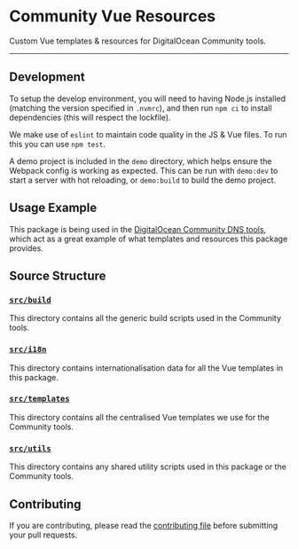 # Community Vue Resources

Custom Vue templates & resources for DigitalOcean Community tools.

---

## Development

To setup the develop environment, you will need to having Node.js installed (matching the version specified in
 `.nvmrc`), and then run `npm ci` to install dependencies (this will respect the lockfile).

We make use of `eslint` to maintain code quality in the JS & Vue files.
To run this you can use `npm test`.

A demo project is included in the `demo` directory, which helps ensure the Webpack config is working as expected.
This can be run with `demo:dev` to start a server with hot reloading, or `demo:build` to build the demo project.

## Usage Example

This package is being used in the [DigitalOcean Community DNS tools](https://github.com/do-community/dns-tool),
 which act as a great example of what templates and resources this package provides.

## Source Structure

### [`src/build`](./src/build)

This directory contains all the generic build scripts used in the Community tools.

### [`src/i18n`](./src/i18n)

This directory contains internationalisation data for all the Vue templates in this package.

### [`src/templates`](./src/templates)

This directory contains all the centralised Vue templates we use for the Community tools.

### [`src/utils`](./src/utils)

This directory contains any shared utility scripts used in this package or the Community tools.

## Contributing

If you are contributing, please read the [contributing file](CONTRIBUTING.md) before submitting your pull requests.
